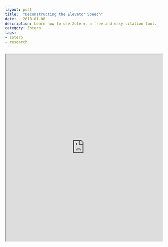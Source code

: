 ```yaml
---
layout: post
title:  "Deconstructing the Elevator Speech"
date:   2010-01-08
description: Learn how to use Zotero, a free and easy citation tool. 
category: Zotero
tags:
- zotero
- research 
---
```


<center>
  <iframe class="embedbox" src="https://uclalibrary.github.io/research-tips/assets/animation/elevator-speech.html" width="100%" height="600px"></iframe>
</center>



